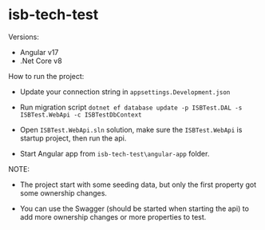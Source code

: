 # isb-tech-test

Versions:

- Angular v17
- .Net Core v8

How to run the project:

- Update your connection string in `appsettings.Development.json`

- Run migration script `dotnet ef database update -p ISBTest.DAL -s ISBTest.WebApi -c ISBTestDbContext`

- Open `ISBTest.WebApi.sln` solution, make sure the `ISBTest.WebApi` is startup project, then run the api.

- Start Angular app from `isb-tech-test\angular-app` folder.

NOTE:

- The project start with some seeding data, but only the first property got some ownership changes.

- You can use the Swagger (should be started when starting the api) to add more ownership changes or more properties to test.
